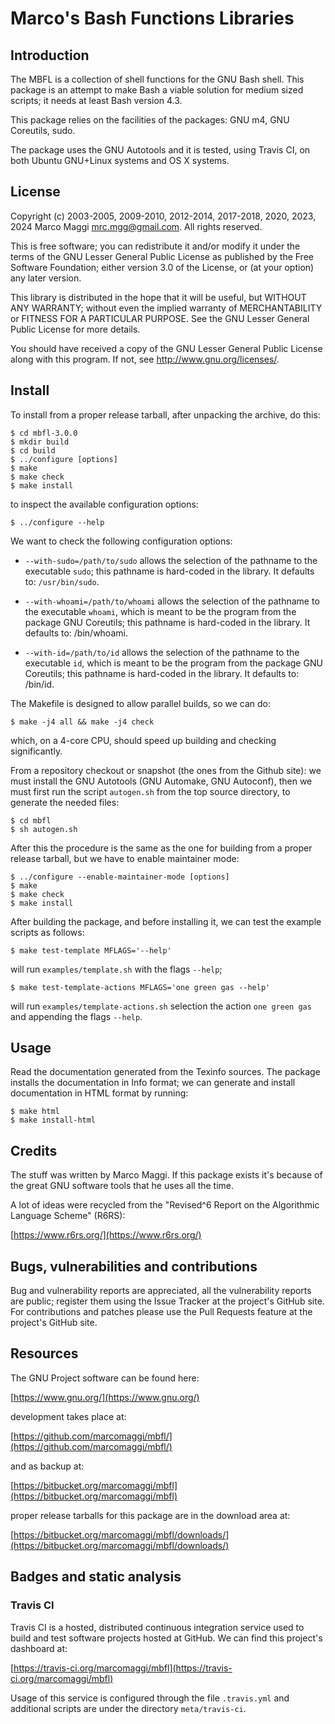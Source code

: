 # Marco's Bash Functions Libraries

## Introduction

The MBFL  is a  collection of  shell functions for  the GNU  Bash shell.
This package  is an attempt  to make Bash  a viable solution  for medium
sized scripts; it needs at least Bash version 4.3.

This  package relies  on the  facilities of  the packages:  GNU m4,  GNU
Coreutils, sudo.

The package uses the GNU Autotools and it is tested, using Travis CI, on
both Ubuntu GNU+Linux systems and OS X systems.


## License

Copyright (c)  2003-2005, 2009-2010,  2012-2014, 2017-2018,  2020, 2023,
2024 Marco Maggi <mrc.mgg@gmail.com>.  All rights reserved.

This is  free software; you can  redistribute it and/or modify  it under
the terms of  the GNU Lesser General Public License  as published by the
Free Software Foundation; either version 3.0 of the License, or (at your
option) any later version.

This library  is distributed  in the  hope that it  will be  useful, but
WITHOUT   ANY   WARRANTY;  without   even   the   implied  warranty   of
MERCHANTABILITY or FITNESS FOR A PARTICULAR PURPOSE.  See the GNU Lesser
General Public License for more details.

You should have received a copy of the GNU Lesser General Public License
along with this program.  If not, see <http://www.gnu.org/licenses/>.


## Install

To install from  a proper release tarball, after  unpacking the archive,
do this:

```
$ cd mbfl-3.0.0
$ mkdir build
$ cd build
$ ../configure [options]
$ make
$ make check
$ make install
```

to inspect the available configuration options:

```
$ ../configure --help
```

  We want to check the following configuration options:

* `--with-sudo=/path/to/sudo` allows  the selection  of the  pathname to
  the executable `sudo`; this pathname is hard-coded in the library.  It
  defaults to: `/usr/bin/sudo`.

* `--with-whoami=/path/to/whoami` allows  the selection of  the pathname
  to the executable `whoami`, which is  meant to be the program from the
  package GNU Coreutils; this pathname is hard-coded in the library.  It
  defaults to: /bin/whoami.

* `--with-id=/path/to/id` allows  the selection  of the pathname  to the
  executable `id`, which is meant to be the program from the package GNU
  Coreutils; this  pathname is hard-coded  in the library.   It defaults
  to: /bin/id.

The Makefile is designed to allow parallel builds, so we can do:

```
$ make -j4 all && make -j4 check
```

which,  on  a  4-core  CPU,   should  speed  up  building  and  checking
significantly.

From a repository checkout or snapshot  (the ones from the Github site):
we must install the GNU Autotools  (GNU Automake, GNU Autoconf), then we
must first run the script `autogen.sh` from the top source directory, to
generate the needed files:

```
$ cd mbfl
$ sh autogen.sh

```

After this  the procedure  is the same  as the one  for building  from a
proper release tarball, but we have to enable maintainer mode:

```
$ ../configure --enable-maintainer-mode [options]
$ make
$ make check
$ make install
```

After building  the package, and before  installing it, we can  test the
example scripts as follows:

```
$ make test-template MFLAGS='--help'
```

will run `examples/template.sh` with the flags `--help`;

```
$ make test-template-actions MFLAGS='one green gas --help'
```

will run `examples/template-actions.sh` selection  the action `one green
gas` and appending the flags `--help`.


## Usage

Read the documentation generated from  the Texinfo sources.  The package
installs the documentation  in Info format; we can  generate and install
documentation in HTML format by running:

```
$ make html
$ make install-html
```

## Credits

The  stuff was  written by  Marco Maggi.   If this  package exists  it's
because of the great GNU software tools that he uses all the time.

A  lot  of  ideas  were  recycled from  the  "Revised^6  Report  on  the
Algorithmic Language Scheme" (R6RS):

[https://www.r6rs.org/](https://www.r6rs.org/)


## Bugs, vulnerabilities and contributions

Bug  and vulnerability  reports are  appreciated, all  the vulnerability
reports  are  public; register  them  using  the  Issue Tracker  at  the
project's GitHub  site.  For  contributions and  patches please  use the
Pull Requests feature at the project's GitHub site.


## Resources

The GNU Project software can be found here:

[https://www.gnu.org/](https://www.gnu.org/)

development takes place at:

[https://github.com/marcomaggi/mbfl/](https://github.com/marcomaggi/mbfl/)

and as backup at:

[https://bitbucket.org/marcomaggi/mbfl](https://bitbucket.org/marcomaggi/mbfl)

proper release tarballs for this package are in the download area at:

[https://bitbucket.org/marcomaggi/mbfl/downloads/](https://bitbucket.org/marcomaggi/mbfl/downloads/)


## Badges and static analysis

### Travis CI

Travis CI is  a hosted, distributed continuous  integration service used
to build and test software projects  hosted at GitHub.  We can find this
project's dashboard at:

[https://travis-ci.org/marcomaggi/mbfl](https://travis-ci.org/marcomaggi/mbfl)

Usage of this  service is configured through the  file `.travis.yml` and
additional scripts are under the directory `meta/travis-ci`.

